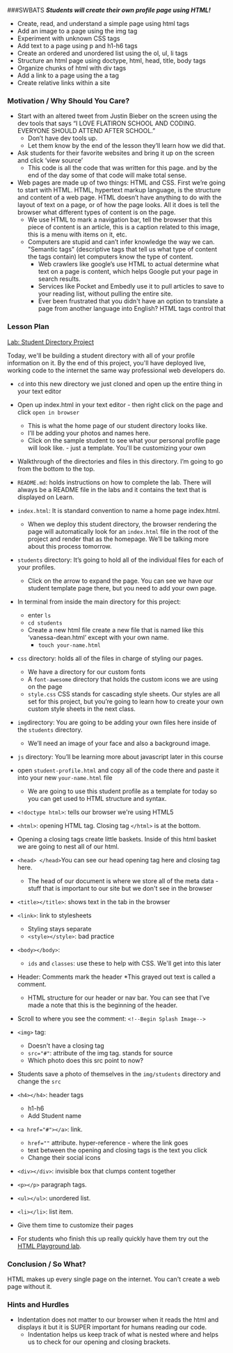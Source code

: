 ###SWBATS
***Students will create their own profile page using HTML!***

  + Create, read, and understand a simple page using html tags
  + Add an image to a page using the img tag
  + Experiment with unknown CSS tags
  + Add text to a page using p and h1-h6 tags
  + Create an ordered and unordered list using the ol, ul, li tags
  + Structure an html page using doctype, html, head, title, body tags
  + Organize chunks of html with div tags
  + Add a link to a page using the a tag
  + Create relative links within a site

### Motivation / Why Should You Care?
+ Start with an altered tweet from Justin Bieber on the screen using the dev tools that says “I LOVE FLATIRON SCHOOL AND CODING. EVERYONE SHOULD ATTEND AFTER SCHOOL.”  
  * Don’t have dev tools up. 
  * Let them know by the end of the lesson they’ll learn how we did that.
+ Ask students for their favorite websites and bring it up on the screen and click ‘view source’
  * This code is all the code that was written for this page. and by the end of the day some of that code will make total sense. 
+ Web pages are made up of two things: HTML and CSS. First we’re going to start with HTML. HTML, hypertext markup language, is the structure and content of a web page. HTML doesn’t have anything to do with the layout of text on a page, or of how the page looks. All it does is tell the browser what different types of content is on the page. 
  * We use HTML to mark a navigation bar, tell the browser that this piece of content is an article, this is a caption related to this image, this is a menu with items on it, etc.
  * Computers are stupid and can’t infer knowledge the way we can. "Semantic tags" (descriptive tags that tell us what type of content the tags contain) let computers know the type of content. 
    * Web crawlers like google’s use HTML to actual determine what text on a page is content, which helps Google put your page in search results. 
    * Services like Pocket and Embedly use it to pull articles to save to your reading list, without pulling the entire site. 
    * Ever been frustrated that you didn't have an option to translate a page from another language into English? HTML tags control that

### Lesson Plan

[Lab: Student Directory Project](https://github.com/learn-co-curriculum/hs-intro-web-student-directory)

Today, we'll be building a student directory with all of your profile information on it. By the end of this project, you'll have deployed live, working code to the internet the same way professional web developers do. 

+ `cd` into this new directory we just cloned and open up the entire thing in your text editor
+ Open up index.html in your text editor - then right click on the page and click `open in browser` 
  * This is what the home page of our student directory looks like. 
  * I’ll be adding your photos and names here. 
  * Click on the sample student to see what your personal profile page will look like. - just a template. You'll be customizing your own
+ Walkthrough of the directories and files in this directory. I’m going to go from the bottom to the top. 
+ `README.md`: holds instructions on how to complete the lab. There will always be a README file in the labs and it contains the text that is displayed on Learn.
+ `index.html`: It is standard convention to name a home page index.html. 
  * When we deploy this student directory, the browser rendering the page will automatically look for an `index.html` file in the root of the project and render that as the homepage. We’ll be talking more about this process tomorrow.
+ `students` directory: It’s going to hold all of the individual files for each of your profiles. 
  * Click on the arrow to expand the page. You can see we have our student template page there, but you need to add your own page. 
+ In terminal from inside the main directory for this project:
  * enter `ls` 
  * `cd students` 
  * Create a new html file create a new file that is named like this ‘vanessa-dean.html’ except with your own name.
    * `touch your-name.html`
+ `css` directory: holds all of the files in charge of styling our pages. 
  * We have a directory for our custom fonts
  * A `font-awesome` directory that holds the custom icons we are using on the page
  * `style.css` CSS stands for cascading style sheets. Our styles are all set for this project, but you’re going to learn how to create your own custom style sheets in the next class.
+ `img`directory: You are going to be adding your own files here inside of the `students` directory. 
  * We’ll need an image of your face and also a background image.
+ `js` directory: You’ll be learning more about javascript later in this course
+ open `student-profile.html` and copy all of the code there and paste it into your new `your-name.html` file
  * We are going to use this student profile as a template for today so you can get used to HTML structure and syntax.

+ `<!doctype html>`:  tells our browser we're using HTML5 
+ `<html>`: opening HTML tag. Closing tag `</html>` is at the bottom.
+ Opening a closing tags create little baskets. Inside of this html basket we are going to nest all of our html.
+ `<head> </head>`You can see our head opening tag here and closing tag here. 
  * The head of our document is where we store all of the meta data - stuff that is important to our site but we don't see in the browser
+ `<title></title>`: shows text in the tab in the browser
+ `<link>`: link to stylesheets
  * Styling stays separate
  * `<style></style>`: bad practice
+ `<body></body>`: 
  + `ids` and `classes`: use these to help with CSS. We'll get into this later
+ Header: Comments mark the header
  *This grayed out text is called a comment.
  * HTML structure for our header or nav bar. You can see that I’ve made a note that this is the beginning of the header. 
+ Scroll to where you see the comment: `<!--Begin Splash Image-->`
+ `<img>`  tag:
    * Doesn't have a closing tag
    * `src="#"`: attribute of the img tag. stands for source
    * Which photo does this src point to now?
+ Students save a photo of themselves in the `img/students` directory and change the `src` 
+ `<h4></h4>`: header tags
  * h1-h6
  * Add Student name
+ `<a href="#"></a>`: link.
  * `href=""` attribute. hyper-reference - where the link goes
  * text between the opening and closing tags is the text you click
  * Change their social icons
+ `<div></div>`: invisible box that clumps content together
+ `<p></p>` paragraph tags. 
+ `<ul></ul>`: unordered list.
+ `<li></li>`: list item. 
+ Give them time to customize their pages
+ For students who finish this up really quickly have them try out the [HTML Playground lab](https://github.com/learn-co-curriculum/html-playground).

### Conclusion / So What?
HTML makes up every single page on the internet. You can't create a web page without it. 

### Hints and Hurdles
+ Indentation does not matter to our browser when it reads the html and displays it but it is SUPER important for humans reading our code.
  * Indentation helps us keep track of what is nested where and helps us to check for our opening and closing brackets. 
